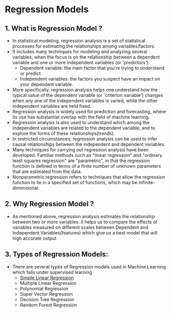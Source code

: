# Regression Models

## 1. What is Regression Model ?
- In statistical modeling, regression analysis is a set of statistical processes for estimating the relationships among variables/factors.
- It includes many techniques for modeling and analyzing several variables, when the focus is on the relationship between a dependent variable and one or more independent variables (or 'predictors').
	- Dependent variable: the main factor that you’re trying to understand or predict.
	- Independent variables: the factors you suspect have an impact on your dependent variable.
- More specifically, regression analysis helps one understand how the typical value of the dependent variable (or 'criterion variable') changes when any one of the independent variables is varied, while the other independent variables are held fixed.
- Regression analysis is widely used for prediction and forecasting, where its use has substantial overlap with the field of machine learning.
- Regression analysis is also used to understand which among the independent variables are related to the dependent variable, and to explore the forms of these relationships(trends).
- In restricted circumstances, regression analysis can be used to infer causal relationships between the independent and dependent variables.
- Many techniques for carrying out regression analysis have been developed. Familiar methods such as "linear regression" and "ordinary least squares regression" are "parametric", in that the regression function is defined in terms of a finite number of unknown parameters that are estimated from the data.
- Nonparametric regression refers to techniques that allow the regression function to lie in a specified set of functions, which may be infinite-dimensional.

## 2. Why Regression Model ?
- As mentioned above, regression analysis estimates the relationship between two or more variables. it helps us to compare the effects of variables measured on different scales between Dependent and Independent Variables(features) which give us a best model that will high accurate output

## 3. Types of Regression Models:
- There are several types of Regression models used in Machine Learning which falls under supervised learning
	- [Simple Linear Regression](https://github.com/ManikandanJeyabal/Notes/tree/master/Python%20%2B%20Machine%20Learning%20%2B%20Deep%20Learning/Machine%20Learning%20The%20Complete%20Reference/3-Regression%20Models/Simple%20Linear%20Regression#simple-linear-regression)
	- Multiple Linear Regression
	- Polynomial Regression
	- Super Vector Regression
	- Decision Tree Regression
	- Random Forest Regression
